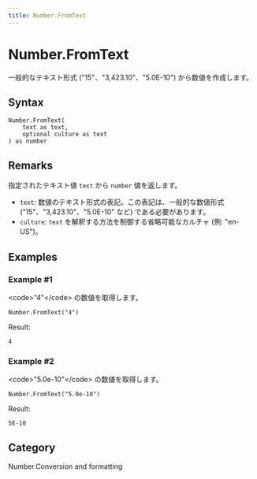 ```yaml
---
title: Number.FromText
---
```


# Number.FromText


一般的なテキスト形式 (&#34;15&#34;、&#34;3,423.10&#34;、&#34;5.0E-10&#34;) から数値を作成します。


## Syntax

```powerquery
Number.FromText(
    text as text,
    optional culture as text
) as number
```


## Remarks

指定されたテキスト値 <code>text</code> から <code>number</code> 値を返します。 <ul>  <li><code>text</code>: 数値のテキスト形式の表記。この表記は、一般的な数値形式 ("15"、"3,423.10"、"5.0E-10" など) である必要があります。</li>  <li><code>culture</code>: <code>text</code> を解釈する方法を制御する省略可能なカルチャ (例: "en-US")。</li> </ul>


## Examples

### Example #1 
&lt;code&gt;&#34;4&#34;&lt;/code&gt; の数値を取得します。
```powerquery
Number.FromText("4")
```

Result: 
```powerquery
4
```


### Example #2 
&lt;code&gt;&#34;5.0e-10&#34;&lt;/code&gt; の数値を取得します。
```powerquery
Number.FromText("5.0e-10")
```

Result: 
```powerquery
5E-10
```




## Category
Number.Conversion and formatting
